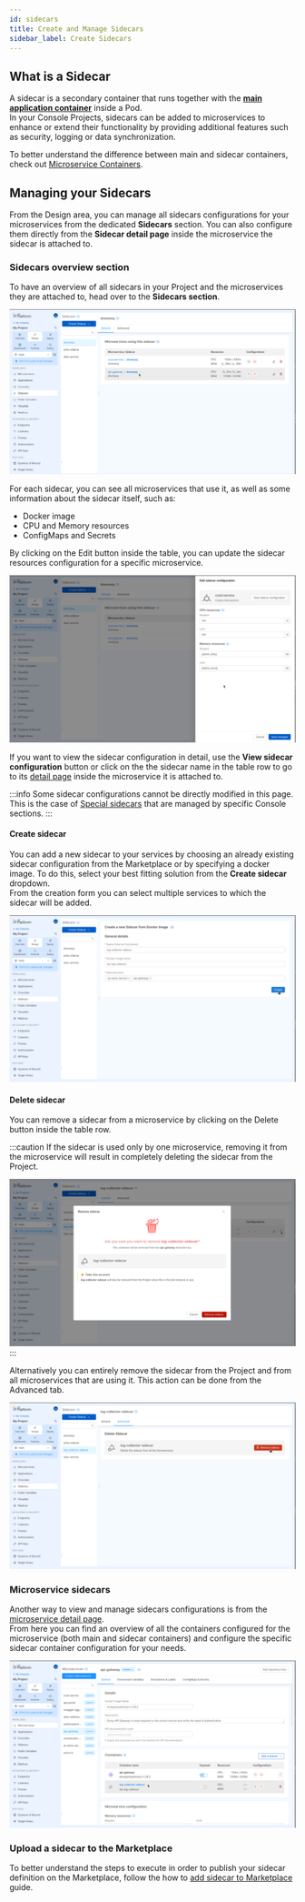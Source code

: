 ```yaml
---
id: sidecars
title: Create and Manage Sidecars
sidebar_label: Create Sidecars
---
```


## What is a Sidecar

A sidecar is a secondary container that runs together with the [**main application container**](/development_suite/api-console/api-design/microservice-containers.md#main-container) inside a Pod.  
In your Console Projects, sidecars can be added to microservices to enhance or extend their functionality by providing additional features such as security, logging or data synchronization.

To better understand the difference between main and sidecar containers, check out [Microservice Containers](/development_suite/api-console/api-design/microservice-containers.md).

## Managing your Sidecars

From the Design area, you can manage all sidecars configurations for your microservices from the dedicated **Sidecars** section. You can also configure them directly from the **Sidecar detail page** inside the microservice the sidecar is attached to.

### Sidecars overview section

To have an overview of all sidecars in your Project and the microservices they are attached to, head over to the **Sidecars section**.  

![Sidecars overview](img/sidecars-overview.png)

For each sidecar, you can see all microservices that use it, as well as some information about the sidecar itself, such as:

- Docker image
- CPU and Memory resources
- ConfigMaps and Secrets

By clicking on the Edit button inside the table, you can update the sidecar resources configuration for a specific microservice.

![Edit sidecar drawer](img/edit-sidecar-drawer.png)

If you want to view the sidecar configuration in detail, use the **View sidecar configuration** button or click on the the sidecar name in the table row to go to its [detail page](/development_suite/api-console/api-design/microservice-containers.md#sidecar-detail) inside the microservice it is attached to.

:::info
Some sidecar configurations cannot be directly modified in this page. This is the case of [Special sidecars](/development_suite/api-console/api-design/microservice-containers.md#special-sidecars) that are managed by specific Console sections.
:::

#### Create sidecar

You can add a new sidecar to your services by choosing an already existing sidecar configuration from the Marketplace or by specifying a docker image. To do this, select your best fitting solution from the **Create sidecar** dropdown.  
From the creation form you can select multiple services to which the sidecar will be added.

![Create sidecar from docker image](img/create-sidecar.png)

#### Delete sidecar

You can remove a sidecar from a microservice by clicking on the Delete button inside the table row.  

:::caution
If the sidecar is used only by one microservice, removing it from the microservice will result in completely deleting the sidecar from the Project.

![Delete last sidecar](img/delete-last-sidecar.png)
:::

Alternatively you can entirely remove the sidecar from the Project and from all microservices that are using it. This action can be done from the Advanced tab.

![Bulk delete sidecar](img/bulk-delete-sidecar.png)

### Microservice sidecars

Another way to view and manage sidecars configurations is from the [microservice detail page](/development_suite/api-console/api-design/microservice-containers.md).  
From here you can find an overview of all the containers configured for the microservice (both main and sidecar containers) and configure the specific sidecar container configuration for your needs.

![Service containers](img/service-containers.png)

### Upload a sidecar to the Marketplace

To better understand the steps to execute in order to publish your sidecar definition on the Marketplace, follow the how to [add sidecar to Marketplace](/marketplace/add_to_marketplace/add_item_by_type/add_sidecar.md) guide.
